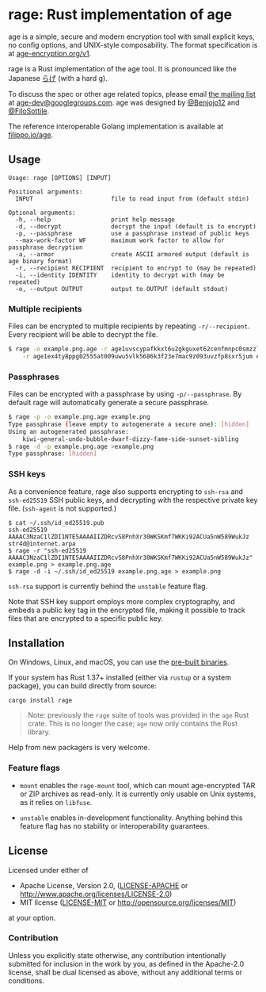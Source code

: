 # rage: Rust implementation of age

age is a simple, secure and modern encryption tool with small explicit keys, no
config options, and UNIX-style composability. The format specification is at
[age-encryption.org/v1](https://age-encryption.org/v1).

rage is a Rust implementation of the age tool. It is pronounced like the Japanese
[らげ](https://translate.google.com/#view=home&op=translate&sl=ja&tl=en&text=%E3%82%89%E3%81%92)
(with a hard g).

To discuss the spec or other age related topics, please email
[the mailing list](https://groups.google.com/d/forum/age-dev) at
age-dev@googlegroups.com. age was designed by
[@Benjojo12](https://twitter.com/Benjojo12) and
[@FiloSottile](https://twitter.com/FiloSottile).

The reference interoperable Golang implementation is available at
[filippo.io/age](https://filippo.io/age).

## Usage

```
Usage: rage [OPTIONS] [INPUT]

Positional arguments:
  INPUT                      file to read input from (default stdin)

Optional arguments:
  -h, --help                 print help message
  -d, --decrypt              decrypt the input (default is to encrypt)
  -p, --passphrase           use a passphrase instead of public keys
  --max-work-factor WF       maximum work factor to allow for passphrase decryption
  -a, --armor                create ASCII armored output (default is age binary format)
  -r, --recipient RECIPIENT  recipient to encrypt to (may be repeated)
  -i, --identity IDENTITY    identity to decrypt with (may be repeated)
  -o, --output OUTPUT        output to OUTPUT (default stdout)
```

### Multiple recipients

Files can be encrypted to multiple recipients by repeating `-r/--recipient`.
Every recipient will be able to decrypt the file.

```bash
$ rage -o example.png.age -r age1uvscypafkkxt6u2gkguxet62cenfmnpc0smzzlyun0lzszfatawq4kvf2u \
    -r age1ex4ty8ppg02555at009uwu5vlk5686k3f23e7mac9z093uvzfp8sxr5jum example.png
```

### Passphrases

Files can be encrypted with a passphrase by using `-p/--passphrase`. By default
rage will automatically generate a secure passphrase.

```bash
$ rage -p -o example.png.age example.png
Type passphrase (leave empty to autogenerate a secure one): [hidden]
Using an autogenerated passphrase:
    kiwi-general-undo-bubble-dwarf-dizzy-fame-side-sunset-sibling
$ rage -d -p example.png.age >example.png
Type passphrase: [hidden]
```

### SSH keys

As a convenience feature, rage also supports encrypting to `ssh-rsa` and
`ssh-ed25519` SSH public keys, and decrypting with the respective private key
file. (`ssh-agent` is not supported.)

```
$ cat ~/.ssh/id_ed25519.pub
ssh-ed25519 AAAAC3NzaC1lZDI1NTE5AAAAIIZDRcvS8PnhXr30WKSKmf7WKKi92ACUa5nW589WukJz str4d@internet.arpa
$ rage -r "ssh-ed25519 AAAAC3NzaC1lZDI1NTE5AAAAIIZDRcvS8PnhXr30WKSKmf7WKKi92ACUa5nW589WukJz" example.png > example.png.age
$ rage -d -i ~/.ssh/id_ed25519 example.png.age > example.png
```

`ssh-rsa` support is currently behind the `unstable` feature flag.

Note that SSH key support employs more complex cryptography, and embeds a public
key tag in the encrypted file, making it possible to track files that are
encrypted to a specific public key.

## Installation

On Windows, Linux, and macOS, you can use the
[pre-built binaries](https://github.com/str4d/rage/releases).

If your system has Rust 1.37+ installed (either via `rustup` or a system
package), you can build directly from source:

```
cargo install rage
```

> Note: previously the `rage` suite of tools was provided in the `age` Rust
> crate. This is no longer the case; `age` now only contains the Rust library.

Help from new packagers is very welcome.

### Feature flags

- `mount` enables the `rage-mount` tool, which can mount age-encrypted TAR or
  ZIP archives as read-only. It is currently only usable on Unix systems, as it
  relies on `libfuse`.

- `unstable` enables in-development functionality. Anything behind this feature
  flag has no stability or interoperability guarantees.

## License

Licensed under either of

 * Apache License, Version 2.0, ([LICENSE-APACHE](LICENSE-APACHE) or
   http://www.apache.org/licenses/LICENSE-2.0)
 * MIT license ([LICENSE-MIT](LICENSE-MIT) or http://opensource.org/licenses/MIT)

at your option.

### Contribution

Unless you explicitly state otherwise, any contribution intentionally
submitted for inclusion in the work by you, as defined in the Apache-2.0
license, shall be dual licensed as above, without any additional terms or
conditions.

